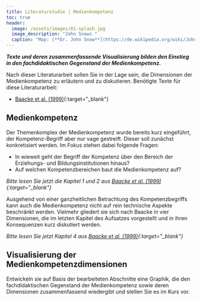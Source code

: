 ```yaml
---
title: Literaturstudie | Medienkompetenz
toc: true
header:
  image: /assets/images/01-splash.jpg
  image_description: "John Snows "
  caption: "Map: [**Dr. John Snow**](https://de.wikipedia.org/wiki/John_Snow_(Mediziner)) [Wellcome Library via wikimedia](https://w.wiki/QtV)"
---
```

***Texte und deren zusammenfassende Visualisierung bilden den Einstieg in den fachdidaktischen Gegenstand der Medienkompetenz.***

Nach dieser Literaturarbeit sollen Sie in der Lage sein, die Dimensionen der Medienkompetenz zu erläutern und zu diskutieren.
Benötigte Texte für diese Literaturarbeit:

  * [Baacke et al. (1999)](https://www.zotero.org/envin_umr/items/C849ZSZP/item-details){:target="_blank"}

## Medienkompetenz

Der Themenkomplex der Medienkompetenz wurde bereits kurz eingeführt, der Kompetenz-Begriff aber nur vage gestreift. Dieser soll zunächst konkretisiert werden. Im Fokus stehen dabei folgende Fragen:

  * In wieweit geht der Begriff der Kompetenz über den Bereich der Erziehungs- und Bildungsinstitutionen hinaus?
  * Auf welchen Kompetenzbereichen baut die Medienkompetenz auf?

*Bitte lesen Sie jetzt die Kapitel 1 und 2 aus [Baacke et al. (1999)](https://www.zotero.org/envin_umr/items/C849ZSZP/item-details){:target="_blank"}*

Ausgehend von einer ganzheitlichen Betrachtung des Kompetenzbegriffs kann auch die Medienkompetenz nicht auf rein technische Aspekte beschränkt werden. Vielmehr gliedert sie sich nach Baacke in vier Dimensionen, die im letzten Kapitel des Aufsatzes vorgestellt und in ihren Konsequenzen kurz diskutiert werden.

*Bitte lesen Sie jetzt Kapitel 4 aus [Baacke et al. (1999)](https://www.zotero.org/envin_umr/items/C849ZSZP/item-details){:target="_blank"}*

## Visualisierung der Medienkompetenzdimensionen

Entwickeln sie auf Basis der bearbeiteten Abschnitte eine Graphik, die den fachdidaktischen Gegenstand der Medienkompetenz sowie deren Dimensionen zusammenfassend wiedergibt und stellen Sie es im Kurs vor.